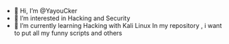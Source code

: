 - 👋 Hi, I’m @YayouCker
- 👀 I’m interested in Hacking and Security
- 🌱 I’m currently learning Hacking with Kali Linux
 In my repository , i want to put all my funny scripts and others 
